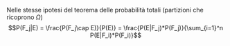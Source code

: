 Nelle stesse ipotesi del teorema delle probabilità totali (partizioni che ricoprono $\Omega$)
$$P(F_j|E) = \frac{P(F_j\cap E)}{P(E)} = \frac{P(E|F_j)*P(F_j)}{\sum_{i=1}^n P(E|F_i)*P(F_i)}$$
